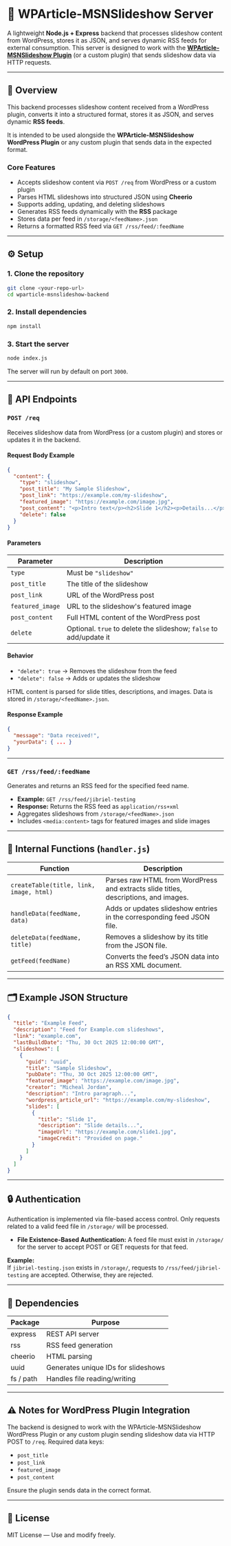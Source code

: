 # 📰 WPArticle-MSNSlideshow Server

A lightweight **Node.js + Express** backend that processes slideshow content from WordPress, stores it as JSON, and serves dynamic RSS feeds for external consumption. This server is designed to work with the **[WPArticle-MSNSlideshow Plugin](https://github.com/bin3lam/WPArticle-MSNSlideshow-Plugin)** (or a custom plugin) that sends slideshow data via HTTP requests.

---

## 🚀 Overview

This backend processes slideshow content received from a WordPress plugin, converts it into a structured format, stores it as JSON, and serves dynamic **RSS feeds**.  

It is intended to be used alongside the **WPArticle-MSNSlideshow WordPress Plugin** or any custom plugin that sends data in the expected format.

### Core Features

- Accepts slideshow content via `POST /req` from WordPress or a custom plugin  
- Parses HTML slideshows into structured JSON using **Cheerio**  
- Supports adding, updating, and deleting slideshows  
- Generates RSS feeds dynamically with the **RSS** package  
- Stores data per feed in `/storage/<feedName>.json`  
- Returns a formatted RSS feed via `GET /rss/feed/:feedName`  

---

## ⚙️ Setup

### 1. Clone the repository
```bash
git clone <your-repo-url>
cd wparticle-msnslideshow-backend
```

### 2. Install dependencies
```bash
npm install
```

### 3. Start the server
```bash
node index.js
```

The server will run by default on port `3000`.

---

## 📡 API Endpoints

### `POST /req`

Receives slideshow data from WordPress (or a custom plugin) and stores or updates it in the backend.

#### Request Body Example
```json
{
  "content": {
    "type": "slideshow",
    "post_title": "My Sample Slideshow",
    "post_link": "https://example.com/my-slideshow",
    "featured_image": "https://example.com/image.jpg",
    "post_content": "<p>Intro text</p><h2>Slide 1</h2><p>Details...</p>",
    "delete": false
  }
}
```

#### Parameters

| Parameter       | Description                                                                 |
|-----------------|-----------------------------------------------------------------------------|
| `type`          | Must be `"slideshow"`                                                       |
| `post_title`    | The title of the slideshow                                                  |
| `post_link`     | URL of the WordPress post                                                   |
| `featured_image`| URL to the slideshow's featured image                                      |
| `post_content`  | Full HTML content of the WordPress post                                     |
| `delete`        | Optional. `true` to delete the slideshow; `false` to add/update it         |

#### Behavior
- `"delete": true` → Removes the slideshow from the feed  
- `"delete": false` → Adds or updates the slideshow  

HTML content is parsed for slide titles, descriptions, and images. Data is stored in `/storage/<feedName>.json`.

#### Response Example
```json
{
  "message": "Data received!",
  "yourData": { ... }
}
```

---

### `GET /rss/feed/:feedName`

Generates and returns an RSS feed for the specified feed name.

- **Example:** `GET /rss/feed/jibriel-testing`  
- **Response:** Returns the RSS feed as `application/rss+xml`  
- Aggregates slideshows from `/storage/<feedName>.json`  
- Includes `<media:content>` tags for featured images and slide images

---

## 🧩 Internal Functions (`handler.js`)

| Function | Description |
|----------|-------------|
| `createTable(title, link, image, html)` | Parses raw HTML from WordPress and extracts slide titles, descriptions, and images. |
| `handleData(feedName, data)` | Adds or updates slideshow entries in the corresponding feed JSON file. |
| `deleteData(feedName, title)` | Removes a slideshow by its title from the JSON file. |
| `getFeed(feedName)` | Converts the feed’s JSON data into an RSS XML document. |

---

## 🗂️ Example JSON Structure
```json
{
  "title": "Example Feed",
  "description": "Feed for Example.com slideshows",
  "link": "example.com",
  "lastBuildDate": "Thu, 30 Oct 2025 12:00:00 GMT",
  "slideshows": [
    {
      "guid": "uuid",
      "title": "Sample Slideshow",
      "pubDate": "Thu, 30 Oct 2025 12:00:00 GMT",
      "featured_image": "https://example.com/image.jpg",
      "creator": "Micheal Jordan",
      "description": "Intro paragraph...",
      "wordpress_article_url": "https://example.com/my-slideshow",
      "slides": [
        {
          "title": "Slide 1",
          "description": "Slide details...",
          "imageUrl": "https://example.com/slide1.jpg",
          "imageCredit": "Provided on page."
        }
      ]
    }
  ]
}
```

---

## 🔒 Authentication

Authentication is implemented via file-based access control. Only requests related to a valid feed file in `/storage/` will be processed.

- **File Existence-Based Authentication:** A feed file must exist in `/storage/` for the server to accept POST or GET requests for that feed.

**Example:**  
If `jibriel-testing.json` exists in `/storage/`, requests to `/rss/feed/jibriel-testing` are accepted. Otherwise, they are rejected.

---

## 🧰 Dependencies

| Package  | Purpose |
|----------|---------|
| express  | REST API server |
| rss      | RSS feed generation |
| cheerio  | HTML parsing |
| uuid     | Generates unique IDs for slideshows |
| fs / path| Handles file reading/writing |

---

## ⚠️ Notes for WordPress Plugin Integration

The backend is designed to work with the WPArticle-MSNSlideshow WordPress Plugin or any custom plugin sending slideshow data via HTTP POST to `/req`. Required data keys:

- `post_title`
- `post_link`
- `featured_image`
- `post_content`

Ensure the plugin sends data in the correct format.

---

## 📄 License

MIT License — Use and modify freely.
